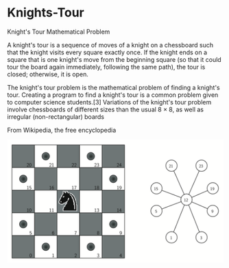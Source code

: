 # Knights-Tour
Knight's Tour Mathematical Problem

A knight's tour is a sequence of moves of a knight on a chessboard such that the knight visits every square exactly once. If the knight ends on a square that is one knight's move from the beginning square (so that it could tour the board again immediately, following the same path), the tour is closed; otherwise, it is open.

The knight's tour problem is the mathematical problem of finding a knight's tour. Creating a program to find a knight's tour is a common problem given to computer science students.[3] Variations of the knight's tour problem involve chessboards of different sizes than the usual 8 × 8, as well as irregular (non-rectangular) boards

From Wikipedia, the free encyclopedia

![Legal Moves for a Knight on Square 12, and the Corresponding Graph](knightmoves.png)
